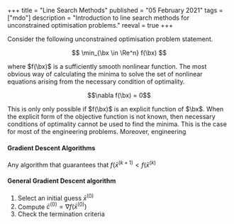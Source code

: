 +++
title = "Line Search Methods"
published = "05 February 2021"
tags = ["mdo"]
description = "Introduction to line search methods for unconstrained optimisation problems."
reeval = true
+++

Consider the following unconstrained optimisation problem statement.

$$ \min_{\bx \in \Re^n} f(\bx) $$

where $f(\bx)$ is a sufficiently smooth nonlinear function. The most obvious way of calculating the minima to solve the set of nonlinear equations arising from the necessary condition of optimality.

$$\nabla f(\bx) = 0$$

This is only only possible if $f(\bx)$ is an explicit function of $\bx$.
When the explicit form of the objective function is not known, then necessary
conditions of optimality cannot be used to find the minima. This is the case for most of the engineering problems. Moreover, engineering 


#### Gradient Descent Algorithms

Any algorithm that guarantees that $f(\bar{x}^{(k+1)} < f(\bar{x}^{(k)}$ 





#### General Gradient Descent algorithm

1. Select an initial guess $\bar{x}^{(0)}$
2. Compute $\bar{c}^{(0)} = \nabla f( \bar{x}^{(0)} )$
3. Check the termination criteria



<!--```julia:quadForms-->


<!--```-->
<!--\output{quadForms}-->
